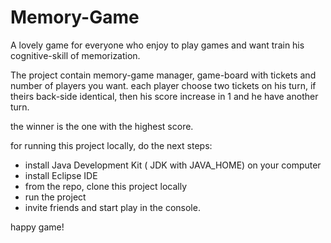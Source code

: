 # Memory-Game

A lovely game for everyone who enjoy to play games and want train his cognitive-skill of memorization.

The project contain memory-game manager, game-board with tickets and number of players you want.
each player choose two tickets on his turn, if theirs back-side identical, 
then his score increase in 1 and he have another turn. 

the winner is the one with the highest score.

for running this project locally, do the next steps:
  - install Java Development Kit ( JDK with JAVA_HOME) on your computer
  - install Eclipse IDE 
  - from the repo, clone this project locally
  - run the project
  - invite friends and start play in the console.
  
  happy game!
